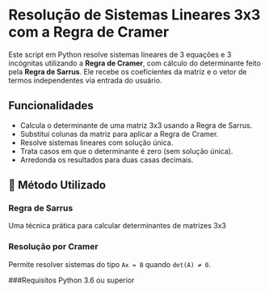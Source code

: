 # Resolução de Sistemas Lineares 3x3 com a Regra de Cramer

Este script em Python resolve sistemas lineares de 3 equações e 3 incógnitas utilizando a **Regra de Cramer**, com cálculo do determinante feito pela **Regra de Sarrus**. Ele recebe os coeficientes da matriz e o vetor de termos independentes via entrada do usuário.

## Funcionalidades

* Calcula o determinante de uma matriz 3x3 usando a Regra de Sarrus.
* Substitui colunas da matriz para aplicar a Regra de Cramer.
* Resolve sistemas lineares com solução única.
* Trata casos em que o determinante é zero (sem solução única).
* Arredonda os resultados para duas casas decimais.

## 🧮 Método Utilizado

### Regra de Sarrus

Uma técnica prática para calcular determinantes de matrizes 3x3

### Resolução por Cramer

Permite resolver sistemas do tipo `Ax = B` quando `det(A) ≠ 0`.


###Requisitos
Python 3.6 ou superior

